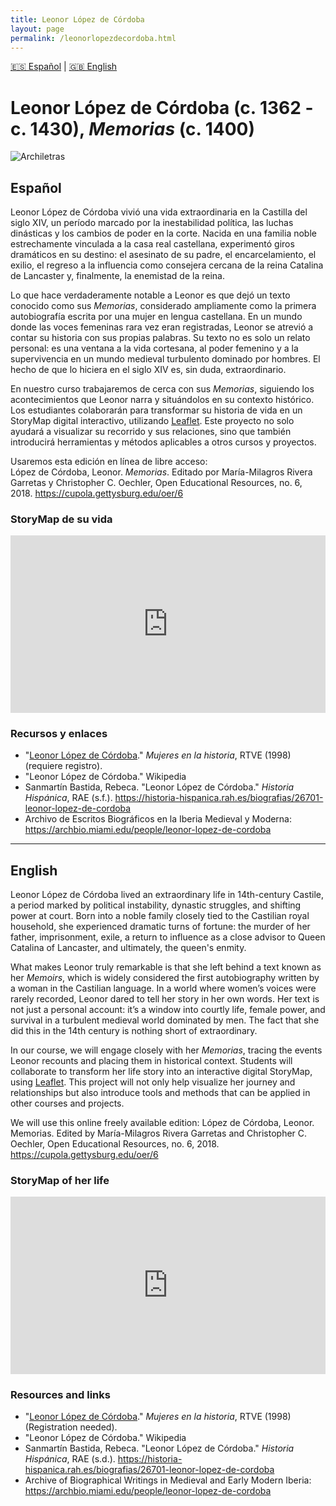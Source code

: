 ```yaml
---
title: Leonor López de Córdoba
layout: page
permalink: /leonorlopezdecordoba.html
---
```


[🇪🇸 Español](#español) | [🇬🇧 English](#english)

# Leonor López de Córdoba (c. 1362 - c. 1430), *Memorias* (c. 1400)

![Archiletras](https://www.archiletras.com/wp-content/uploads/2022/08/Leonor-lopez-de-cordoba-1255x400-1661249548.jpg)


## Español

Leonor López de Córdoba vivió una vida extraordinaria en la Castilla del siglo XIV, un período marcado por la inestabilidad política, las luchas dinásticas y los cambios de poder en la corte. Nacida en una familia noble estrechamente vinculada a la casa real castellana, experimentó giros dramáticos en su destino: el asesinato de su padre, el encarcelamiento, el exilio, el regreso a la influencia como consejera cercana de la reina Catalina de Lancaster y, finalmente, la enemistad de la reina.  

Lo que hace verdaderamente notable a Leonor es que dejó un texto conocido como sus *Memorias*, considerado ampliamente como la primera autobiografía escrita por una mujer en lengua castellana. En un mundo donde las voces femeninas rara vez eran registradas, Leonor se atrevió a contar su historia con sus propias palabras. Su texto no es solo un relato personal: es una ventana a la vida cortesana, al poder femenino y a la supervivencia en un mundo medieval turbulento dominado por hombres. El hecho de que lo hiciera en el siglo XIV es, sin duda, extraordinario.  

En nuestro curso trabajaremos de cerca con sus *Memorias*, siguiendo los acontecimientos que Leonor narra y situándolos en su contexto histórico. Los estudiantes colaborarán para transformar su historia de vida en un StoryMap digital interactivo, utilizando [Leaflet](https://leafletjs.com/). Este proyecto no solo ayudará a visualizar su recorrido y sus relaciones, sino que también introducirá herramientas y métodos aplicables a otros cursos y proyectos.  

Usaremos esta edición en línea de libre acceso:  
López de Córdoba, Leonor. *Memorias*. Editado por María-Milagros Rivera Garretas y Christopher C. Oechler, Open Educational Resources, no. 6, 2018. <https://cupola.gettysburg.edu/oer/6>  

### StoryMap de su vida  

<div style="position: relative; width: 100%; padding-bottom: 56.25%; height: 0; overflow: hidden;">  
  <iframe   
    src="https://rawcdn.githack.com/dh-miami/SPA_410_Fall25/HEAD/mapa-leonor-lopez-de-cordoba-es.html"   
    style="position: absolute; top: 0; left: 0; width: 100%; height: 100%; border: 0;"   
    allowfullscreen   
    loading="lazy">  
  </iframe>  
</div>  

### Recursos y enlaces  

- "[Leonor López de Córdoba](https://www.rtve.es/play/videos/mujeres-en-la-historia/mujeres-historia-leonor-lopez-cordoba/512066/)." *Mujeres en la historia*, RTVE (1998) (requiere registro).  
- "Leonor López de Córdoba." Wikipedia  
- Sanmartín Bastida, Rebeca. "Leonor López de Córdoba." *Historia Hispánica*, RAE (s.f.). <https://historia-hispanica.rah.es/biografias/26701-leonor-lopez-de-cordoba>  
- Archivo de Escritos Biográficos en la Iberia Medieval y Moderna: <https://archbio.miami.edu/people/leonor-lopez-de-cordoba>  

---

## English

Leonor López de Córdoba lived an extraordinary life in 14th-century Castile, a period marked by political instability, dynastic struggles, and shifting power at court. Born into a noble family closely tied to the Castilian royal household, she experienced dramatic turns of fortune: the murder of her father, imprisonment, exile, a return to influence as a close advisor to Queen Catalina of Lancaster, and ultimately, the queen's enmity. 

What makes Leonor truly remarkable is that she left behind a text known as her *Memoirs*, which is widely considered the first autobiography written by a woman in the Castilian language. In a world where women’s voices were rarely recorded, Leonor dared to tell her story in her own words. Her text is not just a personal account: it’s a window into courtly life, female power, and survival in a turbulent medieval world dominated by men. The fact that she did this in the 14th century is nothing short of extraordinary.

In our course, we will engage closely with her *Memorias*, tracing the events Leonor recounts and placing them in historical context. Students will collaborate to transform her life story into an interactive digital StoryMap, using [Leaflet](https://leafletjs.com/). This project will not only help visualize her journey and relationships but also introduce tools and methods that can be applied in other courses and projects.

We will use this online freely available edition: López de Córdoba, Leonor. Memorias. Edited by María-Milagros Rivera Garretas and Christopher C. Oechler, Open Educational Resources, no. 6, 2018. <https://cupola.gettysburg.edu/oer/6>

### StoryMap of her life

<div style="position: relative; width: 100%; padding-bottom: 56.25%; height: 0; overflow: hidden;">
  <iframe 
    src="https://rawcdn.githack.com/dh-miami/SPA_410_Fall25/HEAD/mapa-leonor-lopez-de-cordoba-en.html" 
    style="position: absolute; top: 0; left: 0; width: 100%; height: 100%; border: 0;" 
    allowfullscreen 
    loading="lazy">
  </iframe>
</div>


### Resources and links 

- "[Leonor López de Córdoba](https://www.rtve.es/play/videos/mujeres-en-la-historia/mujeres-historia-leonor-lopez-cordoba/512066/)." *Mujeres en la historia*, RTVE (1998) (Registration needed).
- "Leonor López de Córdoba." Wikipedia 
- Sanmartín Bastida, Rebeca. "Leonor López de Córdoba." *Historia Hispánica*, RAE (s.d.). <https://historia-hispanica.rah.es/biografias/26701-leonor-lopez-de-cordoba>
- Archive of Biographical Writings in Medieval and Early Modern Iberia: <https://archbio.miami.edu/people/leonor-lopez-de-cordoba>  
